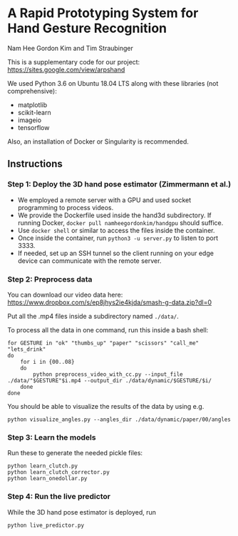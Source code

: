 # A Rapid Prototyping System for Hand Gesture Recognition
Nam Hee Gordon Kim and Tim Straubinger

This is a supplementary code for our project: https://sites.google.com/view/arpshand

We used Python 3.6 on Ubuntu 18.04 LTS along with these libraries (not comprehensive):
* matplotlib
* scikit-learn
* imageio
* tensorflow

Also, an installation of Docker or Singularity is recommended.

## Instructions

### Step 1: Deploy the 3D hand pose estimator (Zimmermann et al.)

* We employed a remote server with a GPU and used socket programming to process videos.
* We provide the Dockerfile used inside the hand3d subdirectory. If running Docker, `docker pull namheegordonkim/handgpu` should suffice.
* Use `docker shell` or similar to access the files inside the container.
* Once inside the container, run `python3 -u server.py` to listen to port 3333.
* If needed, set up an SSH tunnel so the client running on your edge device can communicate with the remote server.

### Step 2: Preprocess data

You can download our video data here: https://www.dropbox.com/s/ep8jhys2ie4kjda/smash-g-data.zip?dl=0

Put all the .mp4 files inside a subdirectory named `./data/`.

To process all the data in one command, run this inside a bash shell:

```
for GESTURE in "ok" "thumbs_up" "paper" "scissors" "call_me" "lets_drink"
do
    for i in {00..08}
    do
        python preprocess_video_with_cc.py --input_file ./data/"$GESTURE"$i.mp4 --output_dir ./data/dynamic/$GESTURE/$i/
    done
done
```

You should be able to visualize the results of the data by using e.g.

```
python visualize_angles.py --angles_dir ./data/dynamic/paper/00/angles
```

### Step 3: Learn the models

Run these to generate the needed pickle files:

```
python learn_clutch.py
python learn_clutch_corrector.py
python learn_onedollar.py
```

### Step 4: Run the live predictor

While the 3D hand pose estimator is deployed, run

```
python live_predictor.py
```

